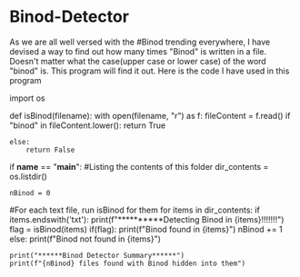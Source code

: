 # Binod-Detector
As we are all well versed with the #Binod trending everywhere, I have devised a way to find out how many times "Binod" is written in a file. Doesn't matter what the case(upper case or lower case) of the word "binod" is. This program will find it out.
Here is the code I have used in this program 

import os

def isBinod(filename):
    with open(filename, "r") as f:
        fileContent = f.read()
    if "binod" in fileContent.lower():
        return True

    else:
        return False

if __name__ == "__main__":
    #Listing the contents of this folder
    dir_contents = os.listdir()

    nBinod = 0
#For each text file, run isBinod for them
    for items in dir_contents:
        if items.endswith('txt'):
            print(f"**********Detecting Binod in {items}!!!!!!!")
            flag = isBinod(items)
            if(flag):
                print(f"Binod found in {items}")
                nBinod += 1
            else:
                print(f"Binod not found in {items}")

    print("******Binod Detector Summary******")
    print(f"{nBinod} files found with Binod hidden into them")
